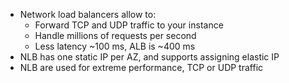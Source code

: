 - Network load balancers allow to:
	- Forward TCP and UDP traffic to your instance
	- Handle millions of requests per second
	- Less latency ~100 ms, ALB is ~400 ms
- NLB has one static IP per AZ, and supports assigning elastic IP
- NLB are used for extreme performance, TCP or UDP traffic

